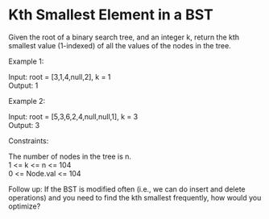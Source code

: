 # Kth Smallest Element in a BST

Given the root of a binary search tree, and an integer k, return the kth smallest value (1-indexed) of all the values of the nodes in the tree.

Example 1:

Input: root = [3,1,4,null,2], k = 1\
Output: 1

Example 2:

Input: root = [5,3,6,2,4,null,null,1], k = 3\
Output: 3

Constraints:

The number of nodes in the tree is n.\
1 <= k <= n <= 104\
0 <= Node.val <= 104

Follow up: If the BST is modified often (i.e., we can do insert and delete operations) and you need to find the kth smallest frequently, how would you optimize?